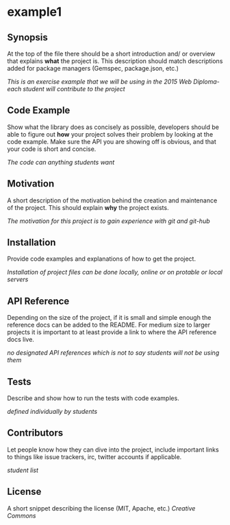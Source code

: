 # example1
## Synopsis

At the top of the file there should be a short introduction and/ or overview that explains **what** the project is. This description should match descriptions added for package managers (Gemspec, package.json, etc.)

*This is an exercise example that we will be using in the 2015 Web Diploma- each student will contribute to the project*

## Code Example

Show what the library does as concisely as possible, developers should be able to figure out **how** your project solves their problem by looking at the code example. Make sure the API you are showing off is obvious, and that your code is short and concise.

*The code can anything students want*

## Motivation

A short description of the motivation behind the creation and maintenance of the project. This should explain **why** the project exists.

*The motivation for this project is to gain experience with git and git-hub*

## Installation

Provide code examples and explanations of how to get the project.

*Installation of project files can be done locally, online or on protable or local servers*

## API Reference

Depending on the size of the project, if it is small and simple enough the reference docs can be added to the README. For medium size to larger projects it is important to at least provide a link to where the API reference docs live.

*no designated API references which is not to say students will not be using them*

## Tests

Describe and show how to run the tests with code examples.

*defined individually by students*

## Contributors

Let people know how they can dive into the project, include important links to things like issue trackers, irc, twitter accounts if applicable.

*student list*

## License

A short snippet describing the license (MIT, Apache, etc.)
*Creative Commons*
